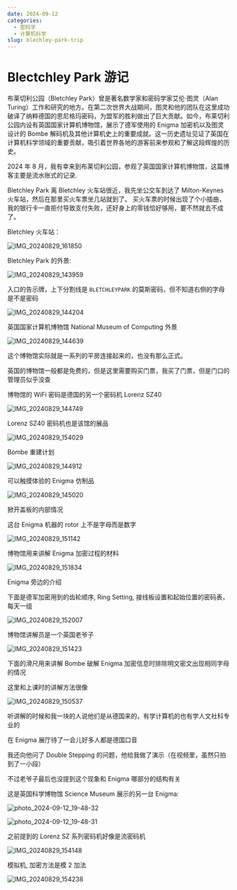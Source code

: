 ```yaml
---
date: 2024-09-12
categories:
  - 密码学
  - 计算机科学
slug: blechley-park-trip
---
```


# Blectchley Park 游记

布莱切利公园（Bletchley Park）曾是著名数学家和密码学家艾伦·图灵（Alan Turing）工作和研究的地方。在第二次世界大战期间，图灵和他的团队在这里成功破译了纳粹德国的恩尼格玛密码，为盟军的胜利做出了巨大贡献。如今，布莱切利公园内设有英国国家计算机博物馆，展示了德军使用的 Enigma 加密机以及图灵设计的 Bombe 解码机及其他计算机史上的重要成就。这一历史遗址见证了英国在计算机科学领域的重要贡献，吸引着世界各地的游客前来参观和了解这段辉煌的历史。

2024 年 8 月，我有幸来到布莱切利公园，参观了英国国家计算机博物馆，这篇博客主要是流水账式的记录.

<!-- more -->

Bletchley Park 离 Bletchley 火车站很近，我先坐公交车到达了 Milton-Keynes 火车站，然后在那里买火车票坐几站就到了。
买火车票的时候出现了个小插曲，我的银行卡一直拒付导致支付失败，还好身上的零钱恰好够用，要不然就去不成了。

Bletchley 火车站：

![IMG_20240829_161850](./assets/bletchley/IMG_20240829_161850.jpg)

Bletchley Park 的外景:

![IMG_20240829_143959](./assets/bletchley/IMG_20240829_143959.jpg)

入口的告示牌，上下分割线是 `BLETCHLEYPARK` 的莫斯密码，但不知道右侧的字母是不是密码

![IMG_20240829_144204](./assets/bletchley/IMG_20240829_144204.jpg)

英国国家计算机博物馆 National Museum of Computing 外景

![IMG_20240829_144639](./assets/bletchley/IMG_20240829_144639.jpg)

这个博物馆实际就是一系列的平房连接起来的，也没有那么正式。

英国的博物馆一般都是免费的，但是这里需要购买门票，我买了门票，但是门口的管理员似乎没查

博物馆的 WiFi 密码是德国的另一个密码机 Lorenz SZ40

![IMG_20240829_144749](./assets/bletchley/IMG_20240829_144749.jpg)

Lorenz SZ40 密码机也是该馆的展品

![IMG_20240829_154029](./assets/bletchley/IMG_20240829_154029.jpg)

Bombe 重建计划

![IMG_20240829_144912](./assets/bletchley/IMG_20240829_144912.jpg)

可以触摸体验的 Enigma 仿制品

![IMG_20240829_145020](./assets/bletchley/IMG_20240829_145020.jpg)

掀开盖板的内部情况

这台 Enigma 机器的 rotor 上不是字母而是数字

![IMG_20240829_151142](./assets/bletchley/IMG_20240829_151142.jpg)

博物馆用来讲解 Enigma 加密过程的材料

![IMG_20240829_151834](./assets/bletchley/IMG_20240829_151834.jpg)

Enigma 旁边的介绍

下面是德军加密用到的齿轮顺序, Ring Setting, 接线板设置和起始位置的密码表，每天一组

![IMG_20240829_152007](./assets/bletchley/IMG_20240829_152007.jpg)

博物馆讲解员是一个英国老爷子

![IMG_20240829_151423](./assets/bletchley/IMG_20240829_151423.jpg)

下面的滑尺用来讲解 Bombe 破解 Enigma 加密信息时排除明文密文出现相同字母的情况

这里和上课时的讲解方法很像

![IMG_20240829_150537](./assets/bletchley/IMG_20240829_150537.jpg)

听讲解的时候和我一块的人说他们是从德国来的，有学计算机的也有学人文社科专业的

在 Enigma 展厅待了一会儿好多人都是德国口音

我还向他问了 Double Stepping 的问题，他给我做了演示（在视频里，虽然只拍到了一小段）

不过老爷子最后也没提到这个现象和 Enigma 哪部分的结构有关

这是英国科学博物馆 Science Museum 展示的另一台 Enigma:

![photo_2024-09-12_19-48-32](./assets/bletchley/photo_2024-09-12_19-48-32.jpg)

![photo_2024-09-12_19-48-31](./assets/bletchley/photo_2024-09-12_19-48-31.jpg)

之前提到的 Lorenz SZ 系列密码机好像是流密码机

![IMG_20240829_154148](./assets/bletchley/IMG_20240829_154148.jpg)

模拟机, 加密方法是模 2 加法

![IMG_20240829_154238](./assets/bletchley/IMG_20240829_154238.jpg)
